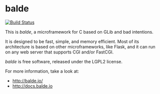balde
=====

[![Build Status](https://ci.rgm.io/buildStatus/icon?job=balde)](https://ci.rgm.io/job/balde/)

This is *balde*, a microframework for C based on GLib and bad intentions.

It is designed to be fast, simple, and memory efficient. Most of its architecture is based on other microframeworks, like Flask, and it can run on any web server that supports CGI and/or FastCGI.

*balde* is free software, released under the LGPL2 license.

For more information, take a look at:

- http://balde.io/
- http://docs.balde.io
